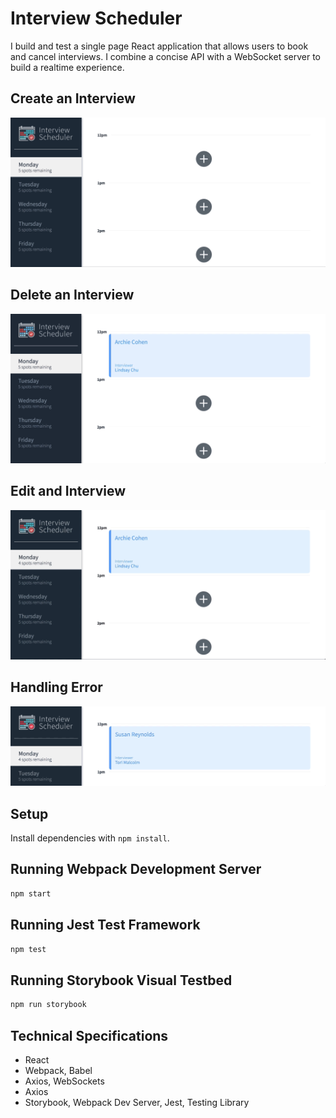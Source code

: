 # Interview Scheduler
 I build and test a single page React application that allows users to book and cancel interviews. I combine a concise API with a WebSocket server to build a realtime experience.

 ## Create an Interview
![Alt text](public/images/create.gif)

 ## Delete an Interview
![Alt text](public/images/delete1.gif)

## Edit and Interview
![Alt text](public/images/edit.gif)

## Handling Error
![Alt text](public/images/error-delete.gif)


## Setup

Install dependencies with `npm install`.

## Running Webpack Development Server

```sh
npm start
```

## Running Jest Test Framework

```sh
npm test
```

## Running Storybook Visual Testbed

```sh
npm run storybook
```
## Technical Specifications
- React
- Webpack, Babel
- Axios, WebSockets
- Axios
- Storybook, Webpack Dev Server, Jest, Testing Library


